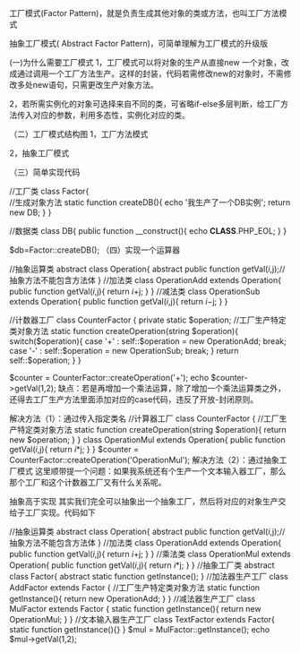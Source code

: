 工厂模式(Factor Pattern)，就是负责生成其他对象的类或方法，也叫工厂方法模式

抽象工厂模式( Abstract Factor Pattern)，可简单理解为工厂模式的升级版

(一)为什么需要工厂模式
1，工厂模式可以将对象的生产从直接new 一个对象，改成通过调用一个工厂方法生产。这样的封装，代码若需修改new的对象时，不需修改多处new语句，只需更改生产对象方法。

2，若所需实例化的对象可选择来自不同的类，可省略if-else多层判断，给工厂方法传入对应的参数，利用多态性，实例化对应的类。

（二）工厂模式结构图
1，工厂方法模式



2，抽象工厂模式



（三）简单实现代码

//工厂类
class Factor{   
    //生成对象方法
    static function createDB(){
        echo '我生产了一个DB实例';
        return new DB;
    }
}

//数据类
class DB{
    public function __construct(){
        echo __CLASS__.PHP_EOL;
    }
}

$db=Factor::createDB();
（四）实现一个运算器

//抽象运算类
abstract class Operation{
    abstract public function getVal($i,$j);//抽象方法不能包含方法体
}
//加法类
class OperationAdd extends Operation{
    public function getVal($i,$j){
        return $i+$j;
    }
}
//减法类
class OperationSub extends Operation{
    public function getVal($i,$j){
        return $i-$j;
    }
}

//计数器工厂
class CounterFactor {
    private static $operation;
    //工厂生产特定类对象方法
    static function createOperation(string $operation){
        switch($operation){
            case '+' : self::$operation = new OperationAdd;
                break;
            case '-' : self::$operation = new OperationSub;
                break;
        }
        return self::$operation;
    }
}

$counter = CounterFactor::createOperation('+');
echo $counter->getVal(1,2);
缺点：若是再增加一个乘法运算，除了增加一个乘法运算类之外，还得去工厂生产方法里面添加对应的case代码，违反了开放-封闭原则。

解决方法（1）：通过传入指定类名
//计算器工厂
class CounterFactor {
    //工厂生产特定类对象方法
    static function createOperation(string $operation){
        return new $operation;
    }
}
class OperationMul extends Operation{
    public function getVal($i,$j){
        return $i*$j;
    }
}
$counter = CounterFactor::createOperation('OperationMul');
解决方法（2）：通过抽象工厂模式
这里顺带提一个问题：如果我系统还有个生产一个文本输入器工厂，那么那个工厂和这个计数器工厂又有什么关系呢。

抽象高于实现
其实我们完全可以抽象出一个抽象工厂，然后将对应的对象生产交给子工厂实现。代码如下

//抽象运算类
abstract class Operation{
    abstract public function getVal($i,$j);//抽象方法不能包含方法体
}
//加法类
class OperationAdd extends Operation{
    public function getVal($i,$j){
        return $i+$j;
    }
}
//乘法类
class OperationMul extends Operation{
    public function getVal($i,$j){
        return $i*$j;
    }
}
//抽象工厂类
abstract class Factor{
    abstract static function getInstance();
}
//加法器生产工厂
class AddFactor extends Factor {
    //工厂生产特定类对象方法
    static function getInstance(){
        return new OperationAdd;
    }
}
//减法器生产工厂
class MulFactor extends Factor {
    static function getInstance(){
        return new OperationMul;
    }
}
//文本输入器生产工厂
class TextFactor extends Factor{
    static function getInstance(){}
}
$mul = MulFactor::getInstance();
echo $mul->getVal(1,2);